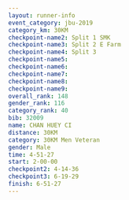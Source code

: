 ```yaml
---
layout: runner-info 
event_category: jbu-2019 
category_km: 30KM 
checkpoint-name2: Split 1 SMK 
checkpoint-name3: Split 2 E Farm 
checkpoint-name4: Split 3 
checkpoint-name5: 
checkpoint-name6: 
checkpoint-name7: 
checkpoint-name8: 
checkpoint-name9: 
overall_rank: 148
gender_rank: 116
category_rank: 40
bib: 32009
name: CHAN HUEY CI
distance: 30KM
category: 30KM Men Veteran
gender: Male
time: 4-51-27
start: 2-00-00
checkpoint2: 4-14-36
checkpoint3: 6-19-29
finish: 6-51-27
---
```

